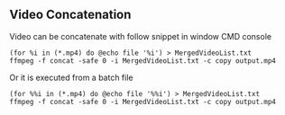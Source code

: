 ## Video Concatenation

Video can be concatenate with follow snippet in window CMD console
```
(for %i in (*.mp4) do @echo file '%i') > MergedVideoList.txt
ffmpeg -f concat -safe 0 -i MergedVideoList.txt -c copy output.mp4
```

Or it is executed from a batch file
```    
(for %%i in (*.mp4) do @echo file '%%i') > MergedVideoList.txt
ffmpeg -f concat -safe 0 -i MergedVideoList.txt -c copy output.mp4
```
